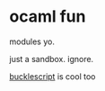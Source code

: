 # ocaml fun

modules yo.

just a sandbox. ignore.

[bucklescript](https://github.com/bloomberg/bucklescript) is cool too
